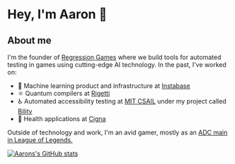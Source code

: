 # Hey, I'm Aaron 👋

## About me

I'm the founder of [Regression Games](https://regression.gg) where we build tools for automated testing in games using cutting-edge AI technology. In the past, I've worked on:

* 🤖 Machine learning product and infrastructure at [Instabase](https://instabase.com)
* ⚛️ Quantum compilers at [Rigetti](https://rigetti.com)
* ♿️ Automated accessibility testing at [MIT CSAIL](https://csail.mit.edu) under my project called [Bility](https://github.com/vontell/bility)
* 🏥 Health applications at [Cigna](https://cigna.com)

Outside of technology and work, I'm an avid gamer, mostly as an [ADC main in League of Legends.](https://mobalytics.gg/lol/profile/na/dijkstraspath-na1/overview)

[![Aarons's GitHub stats](https://github-readme-stats.vercel.app/api?username=vontell)](https://github.com/anuraghazra/github-readme-stats)
